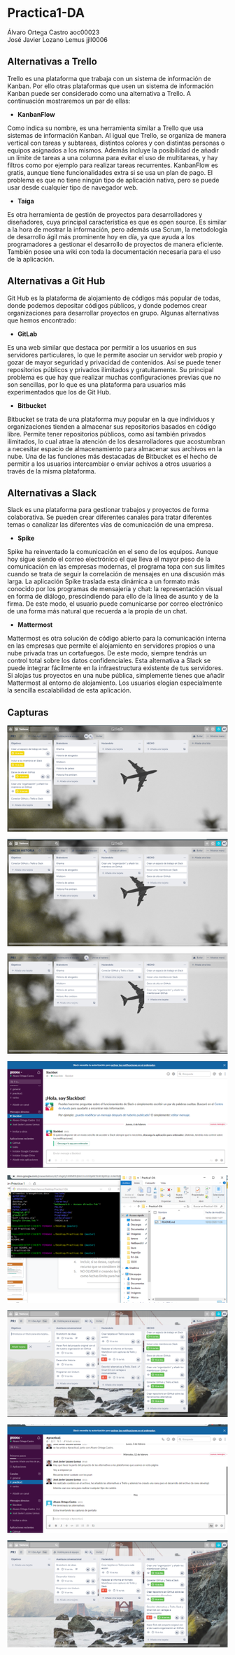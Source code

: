 
# Practica1-DA

Álvaro Ortega Castro aoc00023  
José Javier Lozano Lemus jjll0006

## Alternativas a Trello

Trello es una plataforma que trabaja con un sistema de información de Kanban. Por ello otras plataformas que usen un sistema de información Kanban puede ser considerado como una alternativa a Trello. A continuación mostraremos un par de ellas:

- **KanbanFlow**

Como indica su nombre, es una herramienta similar a Trello que usa sistemas de información Kanban. Al igual que Trello, se organiza de manera vertical con tareas y subtareas, distintos colores y con distintas personas o equipos asignados a los mismos. Además incluye la posibilidad de añadir un límite de tareas a una columna para evitar el uso de multitareas, y hay filtros como por ejemplo para realizar tareas recurrentes. KanbanFlow es gratis, aunque tiene funcionalidades extra si se usa un plan de pago. El problema es que no tiene ningún tipo de aplicación nativa, pero se puede usar desde cualquier tipo de navegador web.

- **Taiga**

Es otra herramienta de gestión de proyectos para desarrolladores y diseñadores, cuya principal característica es que es open source. Es similar a la hora de mostrar la información, pero además usa Scrum, la metodología de desarrollo ágil más prominente hoy en día, ya que ayuda a los programadores a gestionar el desarrollo de proyectos de manera eficiente. También posee una wiki con toda la documentación necesaria para el uso de la aplicación.

## Alternativas a Git Hub

Git Hub es la plataforma de alojamiento de códigos más popular de todas, donde podemos depositar códigos públicos, y donde podemos crear organizaciones para desarrollar proyectos en grupo. Algunas alternativas que hemos encontrado:

- **GitLab**

Es una web similar que destaca por permitir a los usuarios en sus servidores particulares, lo que le permite asociar un servidor web propio y gozar de mayor seguridad y privacidad de contenidos. Así se puede tener repositorios públicos y privados ilimitados y gratuitamente. Su principal problema es que hay que realizar muchas configuraciones previas que no son sencillas, por lo que es una plataforma para usuarios más experimentados que los de Git Hub.

- **Bitbucket**

Bitbucket se trata de una plataforma muy popular en la que individuos y organizaciones tienden a almacenar sus repositorios basados en código libre. Permite tener repositorios públicos, como así también privados ilimitados, lo cual atrae la atención de los desarrolladores que acostumbran a necesitar espacio de almacenamiento para almacenar sus archivos en la nube. Una de las funciones más destacadas de Bitbucket es el hecho de permitir a los usuarios intercambiar o enviar achivos a otros usuarios a través de la misma plataforma.

## Alternativas a Slack

Slack es una plataforma para gestionar trabajos y proyectos de forma colaborativa. Se pueden crear diferentes canales para tratar diferentes temas o canalizar las diferentes vías de comunicación de una empresa.

- **Spike**

Spike ha reinventado la comunicación en el seno de los equipos. Aunque hoy sigue siendo el correo electrónico el que lleva el mayor peso de la comunicación en las empresas modernas, el programa topa con sus límites cuando se trata de seguir la correlación de mensajes en una discusión más larga. La aplicación Spike traslada esta dinámica a un formato más conocido por los programas de mensajería y chat: la representación visual en forma de diálogo, prescindiendo para ello de la línea de asunto y de la firma. De este modo, el usuario puede comunicarse por correo electrónico de una forma más natural que recuerda a la propia de un chat.


- **Mattermost**

Mattermost es otra solución de código abierto para la comunicación interna en las empresas que permite el alojamiento en servidores propios o una nube privada tras un cortafuegos. De este modo, siempre tendrás un control total sobre los datos confidenciales. Esta alternativa a Slack se puede integrar fácilmente en la infraestructura existente de tus servidores. Si alojas tus proyectos en una nube pública, simplemente tienes que añadir Mattermost al entorno de alojamiento. Los usuarios elogian especialmente la sencilla escalabilidad de esta aplicación.


## Capturas


![Imagen fallida](1.PNG)

![Imagen fallida](2.PNG)

![Imagen fallida](3.PNG)

![Imagen fallida](4.PNG)

![Imagen fallida](5.PNG)

![Imagen fallida](6.PNG)

![Imagen fallida](7.PNG)

![Imagen fallida](8.PNG)